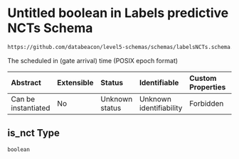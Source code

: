 # Untitled boolean in Labels predictive NCTs Schema

```txt
https://github.com/databeacon/level5-schemas/schemas/labelsNCTs.schema.json#/properties/is_nct
```

The scheduled in (gate arrival) time (POSIX epoch format)

| Abstract            | Extensible | Status         | Identifiable            | Custom Properties | Additional Properties | Access Restrictions | Defined In                                                                          |
| :------------------ | :--------- | :------------- | :---------------------- | :---------------- | :-------------------- | :------------------ | :---------------------------------------------------------------------------------- |
| Can be instantiated | No         | Unknown status | Unknown identifiability | Forbidden         | Allowed               | none                | [labelsNCTs.schema.json\*](../../out/labelsNCTs.schema.json "open original schema") |

## is\_nct Type

`boolean`
